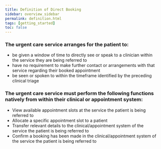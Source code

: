 ```yaml
---
title: Definition of Direct Booking
sidebar: overview_sidebar
permalink: definition.html
tags: [getting_started]
toc: false
---
```


### The urgent care service arranges for the patient to:
* be given a window of time to directly see or speak to a clinician within the service they are being referred to
* have no requirement to make further contact or arrangements with that service regarding their booked appointment
* be seen or spoken to within the timeframe identified by the preceding clinical triage


### The urgent care service must perform the following functions natively from within their clinical or appointment system:

* View available appointment slots at the service the patient is being referred to
* Allocate a specific appointment slot to a patient
* Transfer relevant details to the clinical/appointment system of the service the patient is being referred to
* Confirm a booking has been made in the clinical/appointment system of the service the patient is being referred to
